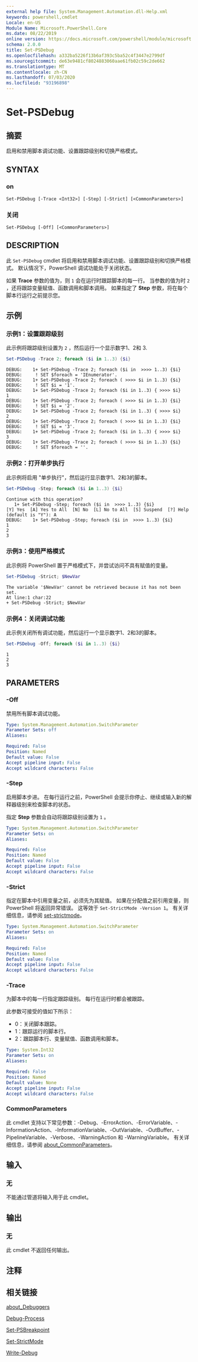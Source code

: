 ```yaml
---
external help file: System.Management.Automation.dll-Help.xml
keywords: powershell,cmdlet
Locale: en-US
Module Name: Microsoft.PowerShell.Core
ms.date: 08/22/2019
online version: https://docs.microsoft.com/powershell/module/microsoft.powershell.core/set-psdebug?view=powershell-7&WT.mc_id=ps-gethelp
schema: 2.0.0
title: Set-PSDebug
ms.openlocfilehash: a332ba5226f13b6af393c5ba52c4f3447e2799df
ms.sourcegitcommit: de63e9481cf8024883060aae61fb02c59c2de662
ms.translationtype: MT
ms.contentlocale: zh-CN
ms.lasthandoff: 07/03/2020
ms.locfileid: "93196898"
---
```

# Set-PSDebug

## 摘要
启用和禁用脚本调试功能、设置跟踪级别和切换严格模式。

## SYNTAX

### on

```
Set-PSDebug [-Trace <Int32>] [-Step] [-Strict] [<CommonParameters>]
```

### 关闭

```
Set-PSDebug [-Off] [<CommonParameters>]
```

## DESCRIPTION

此 `Set-PSDebug` cmdlet 将启用和禁用脚本调试功能、设置跟踪级别和切换严格模式。 默认情况下，PowerShell 调试功能处于关闭状态。

如果 **Trace** 参数的值为，则 `1` 会在运行时跟踪脚本的每一行。 当参数的值为时 `2` ，还将跟踪变量赋值、函数调用和脚本调用。 如果指定了 **Step** 参数，将在每个脚本行运行之前提示您。

## 示例

### 示例1：设置跟踪级别

此示例将跟踪级别设置为 `2` ，然后运行一个显示数字1、2和
3.

```powershell
Set-PSDebug -Trace 2; foreach ($i in 1..3) {$i}
```

```Output
DEBUG:    1+ Set-PSDebug -Trace 2; foreach ($i in  >>>> 1..3) {$i}
DEBUG:     ! SET $foreach = 'IEnumerator'.
DEBUG:    1+ Set-PSDebug -Trace 2; foreach ( >>>> $i in 1..3) {$i}
DEBUG:     ! SET $i = '1'.
DEBUG:    1+ Set-PSDebug -Trace 2; foreach ($i in 1..3) { >>>> $i}
1
DEBUG:    1+ Set-PSDebug -Trace 2; foreach ( >>>> $i in 1..3) {$i}
DEBUG:     ! SET $i = '2'.
DEBUG:    1+ Set-PSDebug -Trace 2; foreach ($i in 1..3) { >>>> $i}
2
DEBUG:    1+ Set-PSDebug -Trace 2; foreach ( >>>> $i in 1..3) {$i}
DEBUG:     ! SET $i = '3'.
DEBUG:    1+ Set-PSDebug -Trace 2; foreach ($i in 1..3) { >>>> $i}
3
DEBUG:    1+ Set-PSDebug -Trace 2; foreach ( >>>> $i in 1..3) {$i}
DEBUG:     ! SET $foreach = ''.
```

### 示例2：打开单步执行

此示例将启用 "单步执行"，然后运行显示数字1、2和3的脚本。

```powershell
Set-PSDebug -Step; foreach ($i in 1..3) {$i}
```

```Output
Continue with this operation?
   1+ Set-PSDebug -Step; foreach ($i in  >>>> 1..3) {$i}
[Y] Yes  [A] Yes to All  [N] No  [L] No to All  [S] Suspend  [?] Help (default is "Y"): A
DEBUG:    1+ Set-PSDebug -Step; foreach ($i in  >>>> 1..3) {$i}
1
2
3
```

### 示例3：使用严格模式

此示例将 PowerShell 置于严格模式下，并尝试访问不具有赋值的变量。

```powershell
Set-PSDebug -Strict; $NewVar
```

```Output
The variable '$NewVar' cannot be retrieved because it has not been set.
At line:1 char:22
+ Set-PSDebug -Strict; $NewVar
```

### 示例4：关闭调试功能

此示例关闭所有调试功能，然后运行一个显示数字1、2和3的脚本。

```powershell
Set-PSDebug -Off; foreach ($i in 1..3) {$i}
```

```Output
1
2
3
```

## PARAMETERS

### -Off

禁用所有脚本调试功能。

```yaml
Type: System.Management.Automation.SwitchParameter
Parameter Sets: off
Aliases:

Required: False
Position: Named
Default value: False
Accept pipeline input: False
Accept wildcard characters: False
```

### -Step

启用脚本步进。 在每行运行之前，PowerShell 会提示你停止、继续或输入新的解释器级别来检查脚本的状态。

指定 **Step** 参数会自动将跟踪级别设置为 `1` 。

```yaml
Type: System.Management.Automation.SwitchParameter
Parameter Sets: on
Aliases:

Required: False
Position: Named
Default value: False
Accept pipeline input: False
Accept wildcard characters: False
```

### -Strict

指定在脚本中引用变量之前，必须先为其赋值。 如果在分配值之前引用变量，则 PowerShell 将返回异常错误。 这等效于 `Set-StrictMode -Version 1`。 有关详细信息，请参阅 [set-strictmode](Set-StrictMode.md)。

```yaml
Type: System.Management.Automation.SwitchParameter
Parameter Sets: on
Aliases:

Required: False
Position: Named
Default value: False
Accept pipeline input: False
Accept wildcard characters: False
```

### -Trace

为脚本中的每一行指定跟踪级别。 每行在运行时都会被跟踪。

此参数可接受的值如下所示：

- 0：关闭脚本跟踪。
- 1：跟踪运行的脚本行。
- 2：跟踪脚本行、变量赋值、函数调用和脚本。

```yaml
Type: System.Int32
Parameter Sets: on
Aliases:

Required: False
Position: Named
Default value: None
Accept pipeline input: False
Accept wildcard characters: False
```

### CommonParameters

此 cmdlet 支持以下常见参数：-Debug、-ErrorAction、-ErrorVariable、-InformationAction、-InformationVariable、-OutVariable、-OutBuffer、-PipelineVariable、-Verbose、-WarningAction 和 -WarningVariable。 有关详细信息，请参阅 [about_CommonParameters](https://go.microsoft.com/fwlink/?LinkID=113216)。

## 输入

### 无

不能通过管道将输入用于此 cmdlet。

## 输出

### 无

此 cmdlet 不返回任何输出。

## 注释

## 相关链接

[about_Debuggers](./About/about_Debuggers.md)

[Debug-Process](../Microsoft.PowerShell.Management/Debug-Process.md)

[Set-PSBreakpoint](../Microsoft.PowerShell.Utility/Set-PSBreakpoint.md)

[Set-StrictMode](Set-StrictMode.md)

[Write-Debug](../Microsoft.PowerShell.Utility/Write-Debug.md)
